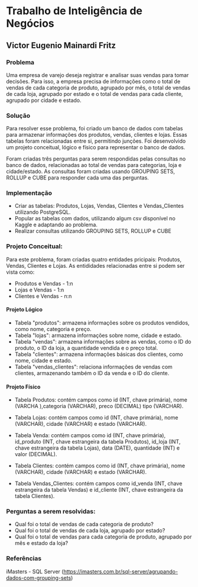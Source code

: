 # Trabalho de Inteligência de Negócios

## Victor Eugenio Mainardi Fritz


### Problema
Uma empresa de varejo deseja registrar e analisar suas vendas para tomar decisões. Para isso, a empresa precisa de informações como o total de vendas de cada categoria de produto, agrupado por mês, o total de vendas de cada loja, agrupado por estado e o total de vendas para cada cliente, agrupado por cidade e estado.

### Solução
Para resolver esse problema, foi criado um banco de dados com tabelas para armazenar informações dos produtos, vendas, clientes e lojas. Essas tabelas foram relacionadas entre si, permitindo junções. Foi desenvolvido um projeto conceitual, lógico e físico para representar o banco de dados.

Foram criadas três perguntas para serem respondidas pelas consultas no banco de dados, relacionadas ao total de vendas para categorias, loja e cidade/estado. As consultas foram criadas usando GROUPING SETS, ROLLUP e CUBE para responder cada uma das perguntas.

### Implementação
* Criar as tabelas: Produtos, Lojas, Vendas, Clientes e Vendas_Clientes utilizando PostgreSQL.
* Popular as tabelas com dados, utilizando algum csv disponível no Kaggle e adaptando ao problema.
* Realizar consultas utilizando GROUPING SETS, ROLLUP e CUBE


### Projeto Conceitual:

Para este problema, foram criadas quatro entidades pricipais: Produtos, Vendas, Clientes e Lojas.
As entididades relacionadas entre si podem ser vista como:
* Produtos e Vendas - 1:n
* Lojas e Vendas - 1:n
* Clientes e Vendas - n:n

#### Projeto Lógico

* Tabela "produtos": armazena informações sobre os produtos vendidos, como nome, categoria e preço.
* Tabela "lojas": armazena informações sobre nome, cidade e estado.
* Tabela "vendas": armazena informações sobre as vendas, como o ID do produto, o ID da loja, a quantidade vendida e o preço total.
* Tabela "clientes": armazena informações básicas dos clientes, como nome, cidade e estado.
* Tabela "vendas_clientes": relaciona informações de vendas com clientes, armazenando também o ID da venda e o ID do cliente.


#### Projeto Físico
* Tabela Produtos: contém campos como id (INT, chave primária), nome (VARCHA ),categoria (VARCHAR), preco (DECIMAL) tipo (VARCHAR).

* Tabela Lojas: contém campos como id (INT, chave primária), nome (VARCHAR), cidade (VARCHAR) e estado (VARCHAR).
* Tabela Venda: contém campos como id (INT, chave primária), id_produto (INT, chave estrangeira da tabela Produtos), id_loja (INT, chave estrangeira da tabela Lojas), data (DATE), quantidade (INT) e valor (DECIMAL).
* Tabela Clientes: contém campos como id (INT, chave primária), nome (VARCHAR), cidade (VARCHAR) e estado (VARCHAR).
* Tabela Vendas_Clientes: contém campos como id_venda (INT, chave estrangeira da tabela Vendas) e id_cliente (INT, chave estrangeira da tabela Clientes).


### Perguntas a serem resolvidas:
* Qual foi o total de vendas de cada categoria de produto?
* Qual foi o total de vendas de cada loja, agrupado por estado?
* Qual foi o total de vendas para cada categoria de produto, agrupado por mês e estado da loja?



### Referências
iMasters - SQL Server (https://imasters.com.br/sql-server/agrupando-dados-com-grouping-sets)
